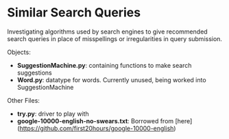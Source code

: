 # Similar Search Queries
Investigating algorithms used by search engines to give recommended search queries in place of misspellings or irregularities in query submission.

Objects:
- **SuggestionMachine.py**: containing functions to make search suggestions
- **Word.py**: datatype for words. Currently unused, being worked into SuggestionMachine

Other Files:
- **try.py**: driver to play with
- **google-10000-english-no-swears.txt**: Borrowed from [here] (https://github.com/first20hours/google-10000-english)
